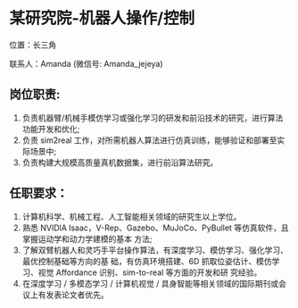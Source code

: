 # 某研究院-机器人操作/控制 

位置：长三角

联系人：Amanda (微信号: Amanda_jejeya)

## 岗位职责: 
1. 负责机器臂/机械手模仿学习或强化学习的研发和前沿技术的研究，进行算法功能开发和优化;
2. 负责 sim2real 工作，对所需机器人算法进行仿真训练，能够验证和部署至实际场景中;
3. 负责构建大规模高质量真机数据集，进行前沿算法研究。

## 任职要求：
1. 计算机科学、机械工程、人工智能相关领域的研究生以上学位。
2. 熟悉 NVIDlA lsaac，V-Rep、Gazebo、MuJoCo、PyBullet 等仿真软件，且掌握运动学和动力学建模的基本
方法;
3. 了解双臂机器人和灵巧手平台操作算法，有深度学习、模仿学习、强化学习、最优控制基础等方向的基
础，有仿真环境搭建、6D 抓取位姿估计、模仿学习、视觉 Affordance 识别、sim-to-real 等方面的开发和研
究经验。
4. 在深度学习 / 多模态学习 / 计算机视觉 / 具身智能等相关领域的国际期刊或会议上有发表论文者优先。
